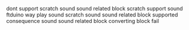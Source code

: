 dont support scratch sound sound related block scratch support sound ftduino way play sound scratch sound sound related block supported consequence sound sound related block converting block fail